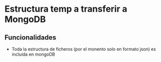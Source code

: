 # Estructura temp a transferir a MongoDB

## Funcionalidades

- Toda la estructura de ficheros (por el monento solo en formato json) es incluida en mongoDB
